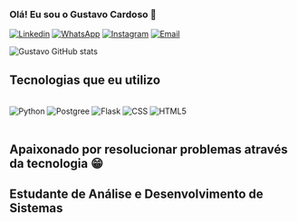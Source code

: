 ### Olá! Eu sou o Gustavo Cardoso 👋

[![Linkedin](https://img.shields.io/badge/LinkedIn-0077B5?style=for-the-badge&logo=linkedin&logoColor=white)](https://www.linkedin.com/in/gustavo-cardoso-8a9a56206/)
[![WhatsApp](https://img.shields.io/badge/WhatsApp-25D366?style=for-the-badge&logo=whatsapp&logoColor=white)](https://wa.me/47996668375)
[![Instagram](https://img.shields.io/badge/Instagram-E4405F?style=for-the-badge&logo=instagram&logoColor=white)](https://www.instagram.com/gustavcardosoo/)
[![Email](https://img.shields.io/badge/Microsoft_Outlook-0078D4?style=for-the-badge&logo=microsoft-outlook&logoColor=white
)](https://outlook.live.com/mail/0/gustavuucardosoo@outlook.com)

![Gustavo GitHub stats](https://github-readme-stats.vercel.app/api?username=GustavoCardso&show_icons=true&theme=dracula)

## Tecnologias que eu utilizo

<div style="display: inline_block"></br>
<img aling="center" alt="Python" src=https://img.shields.io/badge/Python-3776AB?style=for-the-badge&logo=python&logoColor=white>
<img aling="center" alt="Postgree" src=https://img.shields.io/badge/PostgreSQL-316192?style=for-the-badge&logo=postgresql&logoColor=white>
<img aling="center" alt="Flask" src=https://img.shields.io/badge/Flask-000000?style=for-the-badge&logo=flask&logoColor=white>
<img aling="center" alt="CSS" src=https://img.shields.io/badge/CSS-239120?&style=for-the-badge&logo=css3&logoColor=white>
<img aling="center" alt="HTML5" src=https://img.shields.io/badge/HTML-239120?style=for-the-badge&logo=html5&logoColor=white>
</div></br>

## Apaixonado por resolucionar problemas através da tecnologia 😁
## Estudante de Análise e Desenvolvimento de Sistemas
